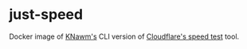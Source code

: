 # just-speed
Docker image of [KNawm's](https://github.com/KNawm) CLI version of [Cloudflare's speed test](https://speed.cloudflare.com) tool.
